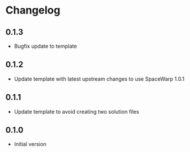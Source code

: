 # Changelog

## 0.1.3
- Bugfix update to template

## 0.1.2
- Update template with latest upstream changes to use SpaceWarp 1.0.1

## 0.1.1
- Update template to avoid creating two solution files

## 0.1.0
- Initial version